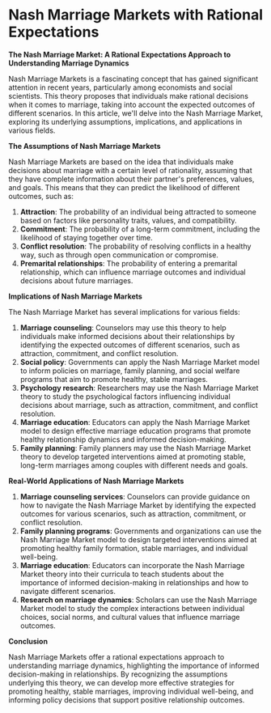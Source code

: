 # Nash Marriage Markets with Rational Expectations

**The Nash Marriage Market: A Rational Expectations Approach to Understanding Marriage Dynamics**

Nash Marriage Markets is a fascinating concept that has gained significant attention in recent years, particularly among economists and social scientists. This theory proposes that individuals make rational decisions when it comes to marriage, taking into account the expected outcomes of different scenarios. In this article, we'll delve into the Nash Marriage Market, exploring its underlying assumptions, implications, and applications in various fields.

**The Assumptions of Nash Marriage Markets**

Nash Marriage Markets are based on the idea that individuals make decisions about marriage with a certain level of rationality, assuming that they have complete information about their partner's preferences, values, and goals. This means that they can predict the likelihood of different outcomes, such as:

1. **Attraction**: The probability of an individual being attracted to someone based on factors like personality traits, values, and compatibility.
2. **Commitment**: The probability of a long-term commitment, including the likelihood of staying together over time.
3. **Conflict resolution**: The probability of resolving conflicts in a healthy way, such as through open communication or compromise.
4. **Premarital relationships**: The probability of entering a premarital relationship, which can influence marriage outcomes and individual decisions about future marriages.

**Implications of Nash Marriage Markets**

The Nash Marriage Market has several implications for various fields:

1. **Marriage counseling**: Counselors may use this theory to help individuals make informed decisions about their relationships by identifying the expected outcomes of different scenarios, such as attraction, commitment, and conflict resolution.
2. **Social policy**: Governments can apply the Nash Marriage Market model to inform policies on marriage, family planning, and social welfare programs that aim to promote healthy, stable marriages.
3. **Psychology research**: Researchers may use the Nash Marriage Market theory to study the psychological factors influencing individual decisions about marriage, such as attraction, commitment, and conflict resolution.
4. **Marriage education**: Educators can apply the Nash Marriage Market model to design effective marriage education programs that promote healthy relationship dynamics and informed decision-making.
5. **Family planning**: Family planners may use the Nash Marriage Market theory to develop targeted interventions aimed at promoting stable, long-term marriages among couples with different needs and goals.

**Real-World Applications of Nash Marriage Markets**

1. **Marriage counseling services**: Counselors can provide guidance on how to navigate the Nash Marriage Market by identifying the expected outcomes for various scenarios, such as attraction, commitment, or conflict resolution.
2. **Family planning programs**: Governments and organizations can use the Nash Marriage Market model to design targeted interventions aimed at promoting healthy family formation, stable marriages, and individual well-being.
3. **Marriage education**: Educators can incorporate the Nash Marriage Market theory into their curricula to teach students about the importance of informed decision-making in relationships and how to navigate different scenarios.
4. **Research on marriage dynamics**: Scholars can use the Nash Marriage Market model to study the complex interactions between individual choices, social norms, and cultural values that influence marriage outcomes.

**Conclusion**

Nash Marriage Markets offer a rational expectations approach to understanding marriage dynamics, highlighting the importance of informed decision-making in relationships. By recognizing the assumptions underlying this theory, we can develop more effective strategies for promoting healthy, stable marriages, improving individual well-being, and informing policy decisions that support positive relationship outcomes.

